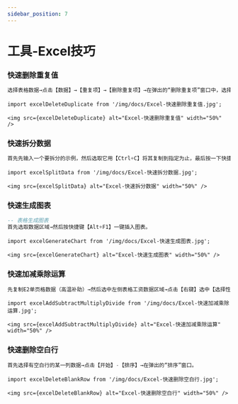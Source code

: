 ```yaml
---
sidebar_position: 7
---
```


# 工具-Excel技巧

### 快速删除重复值

```sql
选择表格数据→点击【数据】→【重复项】→【删除重复项】→在弹出的“删除重复项”窗口中，选择对应条件，可以根据一列或者多列数据删除重复值→最后点击【删除重复项】按钮即可
```

```mdx-code-block
import excelDeleteDuplicate from '/img/docs/Excel-快速删除重复值.jpg';

<img src={excelDeleteDuplicate} alt="Excel-快速删除重复值" width="50%" />
```

### 快速拆分数据

```sql
首先先输入一个要拆分的示例，然后选取它用【Ctrl+C】将其复制到指定为止，最后按一下快捷键【Ctrl+E】就可以了
```

```mdx-code-block
import excelSplitData from '/img/docs/Excel-快速拆分数据.jpg';

<img src={excelSplitData} alt="Excel-快速拆分数据" width="50%" />
```

### 快速生成图表

```sql
-- 表格生成图表
首先选取数据区域→然后按快捷键【Alt+F1】一键插入图表。
```

```mdx-code-block
import excelGenerateChart from '/img/docs/Excel-快速生成图表.jpg';

<img src={excelGenerateChart} alt="Excel-快速生成图表" width="50%" />
```

### 快速加减乘除运算

```sql
先复制E2单页格数据（高温补助）→然后选中左侧表格工资数据区域→点击【右键】选中【选择性粘贴】→在弹出的“选择性粘贴”对话框中的【运算】勾选【加】，最后点击确定即可。
```

```mdx-code-block
import excelAddSubtractMultiplyDivide from '/img/docs/Excel-快速加减乘除运算.jpg';

<img src={excelAddSubtractMultiplyDivide} alt="Excel-快速加减乘除运算" width="50%" />
```

### 快速删除空白行

```sql
首先选择有空白行的某一列数据→点击【开始】-【排序】→在弹出的“排序”窗口。
```

```mdx-code-block
import excelDeleteBlankRow from '/img/docs/Excel-快速删除空白行.jpg';

<img src={excelDeleteBlankRow} alt="Excel-快速删除空白行" width="50%" />
```
